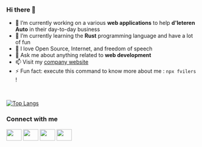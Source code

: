 ### Hi there 👋

- 🔭 I’m currently working on a various **web applications** to help **d'Ieteren Auto** in their day-to-day business
- 🌱 I’m currently learning the **Rust** programming language and have a lot of fun
- 👯 I love Open Source, Internet, and freedom of speech
- 💬 Ask me about anything related to **web development**
- 📫 Visit my [company website](https://www.dev-one.com)
- ⚡ Fun fact: execute this command to know more about me : `npx fvilers` !

<br>

[![Top Langs](https://github-readme-stats.vercel.app/api/top-langs/?username=fvilers&layout=compact)](https://github.com/anuraghazra/github-readme-stats)

### Connect with me

<p align="left">
<a rel="me" href="https://mastodon.social/@fvilers" target="blank"><img align="center" src="https://cdn.jsdelivr.net/npm/simple-icons@3.0.1/icons/mastodon.svg" alt="" height="30" width="40" /></a>
<a href="https://twitter.com/fvilers" target="blank"><img align="center" src="https://cdn.jsdelivr.net/npm/simple-icons@3.0.1/icons/twitter.svg" alt="" height="30" width="40" /></a>
<a href="https://www.linkedin.com/in/fvilers/" target="blank"><img align="center" src="https://cdn.jsdelivr.net/npm/simple-icons@3.0.1/icons/linkedin.svg" alt="" height="30" width="40" /></a>
<a href="https://www.instagram.com/fvilers/" target="blank"><img align="center" src="https://cdn.jsdelivr.net/npm/simple-icons@3.0.1/icons/instagram.svg" alt="" height="30" width="40" /></a>
</p>
